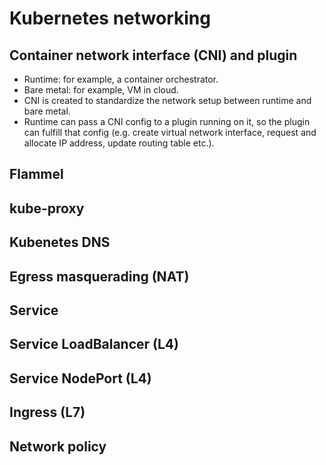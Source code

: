 # Kubernetes networking

## Container network interface (CNI) and plugin
* Runtime: for example, a container orchestrator.
* Bare metal: for example, VM in cloud.
* CNI is created to standardize the network setup between runtime and bare metal.
* Runtime can pass a CNI config to a plugin running on it, so the plugin can fulfill that config (e.g. create virtual network interface, request and allocate IP address, update routing table etc.).

## Flammel

## kube-proxy




## Kubenetes DNS

## Egress masquerading (NAT)

## Service


## Service LoadBalancer (L4)

## Service NodePort (L4)

## Ingress (L7)

## Network policy


